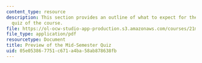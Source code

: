 ```yaml
---
content_type: resource
description: This section provides an outline of what to expect for the mid-semester
  quiz of the course.
file: https://ol-ocw-studio-app-production.s3.amazonaws.com/courses/21m-271-symphony-and-concerto-spring-2007/05e053867751c671a4ba58ab878638fb_midterm_preview.pdf
file_type: application/pdf
resourcetype: Document
title: Preview of the Mid-Semester Quiz
uid: 05e05386-7751-c671-a4ba-58ab878638fb
---
```


